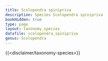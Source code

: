 ```yaml
---
title: Scolopendra spinipriva
description: Species Scolopendra spinipriva
bookHidden: true
type: page
layout: taxonomy_species
datafile: scolopendra_spinipriva
genus: Scolopendra
---
```


{{<disclaimer/taxonomy-species>}}